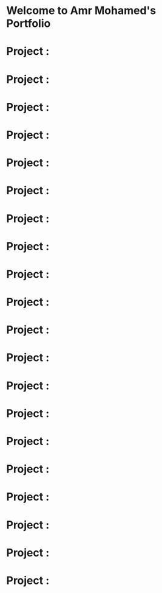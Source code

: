 # Welcome to Amr Mohamed's Portfolio
# Project : 

# Project : 

# Project : 

# Project : 

# Project : 

# Project : 

# Project : 

# Project : 

# Project : 

# Project : 

# Project : 

# Project : 

# Project : 

# Project : 

# Project : 

# Project : 

# Project : 

# Project : 

# Project : 

# Project : 
